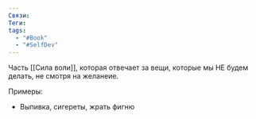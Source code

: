 ```yaml
---
Связи: 
Теги: 
tags:
  - "#Book"
  - "#SelfDev"
---
```

Часть [[Сила воли]], которая отвечает за вещи, которые мы НЕ будем делать, не смотря на желанеие.

Примеры:
- Выпивка, сигереты, жрать фигню
